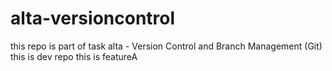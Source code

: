 # alta-versioncontrol

this repo is part of task alta - Version Control and Branch Management (Git)
this is dev repo
this is featureA
